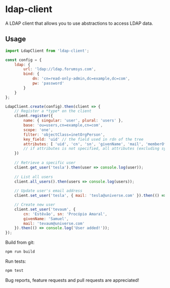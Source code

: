 ldap-client
===========

A LDAP client that allows you to use abstractions to access LDAP data.

Usage
-----

```javascript
import LdapClient from 'ldap-client';

const config = {
    ldap: {
        url: 'ldap://ldap.forumsys.com',
        bind: {
            dn: 'cn=read-only-admin,dc=example,dc=com',
            pw: 'password'
        }
    }
};

LdapClient.create(config).then(client => {
	// Register a *type* on the client
	client.register({
		name: { singular: 'user', plural: 'users' },
		base: 'ou=users,cn=example,cn=com',
		scope: 'one',
		filter: 'objectClass=inetOrgPerson',
		key_field: 'uid' // the field used in rdn of the tree
		attributes: [ 'uid', 'cn', 'sn', 'givenName', 'mail', 'memberOf' ] 
		// if attributes is not specified, all attributes (excluding system ones) are retrieved
	})
	
	// Retrieve a specific user
	client.get_user('tesla').then(user => console.log(user));
	
	// List all users
	client.all_users().then(users => console.log(users));
	
	// Update user's email address
	client.set_user('tesla', { mail: 'tesla@universe.com' }).then(() => console.log('User updated!');

	// Create new user
	client.set_user('tevaum', { 
		cn: 'Estêvão', sn: 'Procópio Amaral',
		givenName: 'Samuel',
		mail: 'tevaum@universe.com'
	}).then(() => console.log('User added!'));
});
```

Build from git:

```bash
npm run build
```

Run tests:

```bash
npm test
```

Bug reports, feature requests and pull requests are appreciated!
